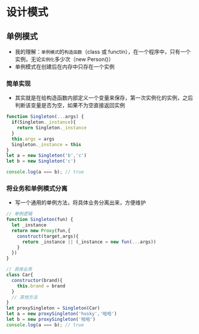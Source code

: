 # 设计模式

## 单例模式
* 我的理解：`单例模式`的`构造函数`（class 或 functin），在一个程序中，只有一个实例，无论`实例化`多少次（new Person()）
* 单例模式在创建后在内存中只存在一个实例
### 简单实现
* 其实就是在给构造函数内部定义一个变量来保存，第一次实例化的实例，之后判断该变量是否为空，如果不为空直接返回实例
```js
function Singleton(...args) {
  if(Singleton._instance){
    return Singleton._instance
  }
  this.args = args
  Singleton._instance = this
}
let a = new Singleton('b','c')
let b = new Singleton('c')

console.log(a === b); // true
```
### 将业务和单例模式分离
* 写一个通用的单例方法，将具体业务分离出来，方便维护
```js
// 单例逻辑
function Singleton(fun) {
  let _instance
  return new Proxy(fun,{
    construct(target,args){
      return _instance || (_instance = new fun(...args))
    }
  })
}

// 具体业务
class Car{
  constructor(brand){
    this.brand = brand
  }
  // 其他方法
}
let proxySingleton = Singleton(Car)
let a = new proxySingleton('husky','哈哈')
let b = new proxySingleton('哈哈')
console.log(a === b); // true
```